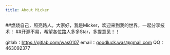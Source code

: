 ```yaml
---
title: About Micker
---
```

##燃烧自己，照亮路人。大家好，我是Micker，欢迎来到我的世界，一起分享技术！
##开源不易，希望各位路人多多Star，多提意见！！


gitlab：https://gitlab.com/was0107 
email：goodluck.was@gmail.com 
QQ：463092377
